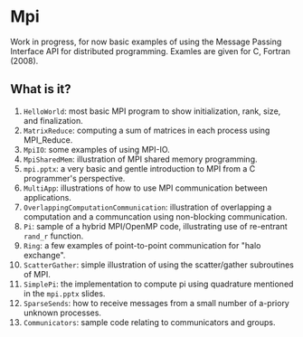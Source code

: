 # Mpi
Work in progress, for now basic examples of using the Message Passing
Interface API for distributed programming.  Examles are given for C,
Fortran (2008).

## What is it?
1. `HelloWorld`: most basic MPI program to show initialization, rank, size,
    and finalization.
1. `MatrixReduce`: computing a sum of matrices in each process using
    MPI_Reduce.
1. `MpiIO`: some examples of using MPI-IO.
1. `MpiSharedMem`: illustration of MPI shared memory programming.
1. `mpi.pptx`: a very basic and gentle introduction to MPI from a
    C programmer's perspective.
1. `MultiApp`: illustrations of how to use MPI communication between
    applications.
1. `OverlappingComputationCommunication`: illustration of overlapping
    a computation and a communcation using non-blocking communication.
1. `Pi`: sample of a hybrid MPI/OpenMP code, illustrating use of re-entrant
    `rand_r` function.
1. `Ring`: a few examples of point-to-point communication for "halo
    exchange".
1. `ScatterGather`: simple illustration of using the scatter/gather
    subroutines of MPI.
1. `SimplePi`: the implementation to compute pi using quadrature
    mentioned in the `mpi.pptx` slides.
1. `SparseSends`: how to receive messages from a small number of a-priory
    unknown processes.
1. `Communicators`: sample code relating to communicators and groups.
